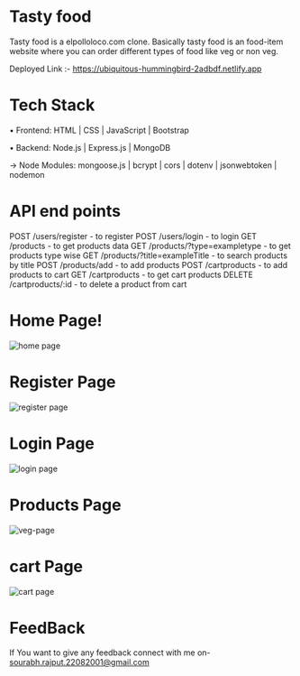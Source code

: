 
# Tasty food 

Tasty food is a elpolloloco.com clone. Basically tasty food is an food-item website where you can order different types of food like veg or non veg.

Deployed Link :- https://ubiquitous-hummingbird-2adbdf.netlify.app



# Tech Stack

• Frontend: HTML | CSS | JavaScript | Bootstrap

• Backend: Node.js | Express.js | MongoDB

→ Node Modules: mongoose.js | bcrypt | cors | dotenv | jsonwebtoken | nodemon

# API end points
POST /users/register - to register
POST /users/login - to login
GET /products - to get products data
GET /products/?type=exampletype - to get products type wise 
GET /products/?title=exampleTitle - to search products by title
POST /products/add - to add products
POST /cartproducts - to add products to cart
GET /cartproducts - to get cart products
DELETE /cartproducts/:id - to delete a product from cart

# Home Page!

![home page](https://user-images.githubusercontent.com/112754483/221481968-e4b00a45-f01f-4846-86a4-257c08a3d5bd.jpeg)

# Register Page
![register page](https://user-images.githubusercontent.com/112754483/221482508-f67d7d82-a1af-49a5-9ba9-0f4b5c8dc820.jpeg)

# Login Page
![login page](https://user-images.githubusercontent.com/112754483/221483045-230f5430-9445-4745-a730-39494052669a.jpeg)

# Products Page
![veg-page](https://user-images.githubusercontent.com/112754483/221482376-590bb519-e001-4bc9-ad34-f38a4f8f23fa.jpeg)


# cart Page
![cart page](https://user-images.githubusercontent.com/112754483/221482259-df64ac1c-4160-4cf8-a5df-803ebabb824f.jpeg)

# FeedBack
If You want to give any feedback connect with me on- sourabh.rajput.22082001@gmail.com
